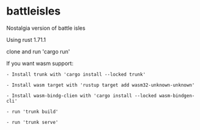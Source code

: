 # battleisles
Nostalgia version of battle isles 

Using rust 1.71.1

clone and run 'cargo run'

If you want wasm support:

    - Install trunk with 'cargo install --locked trunk'

    - Install wasm target with 'rustup target add wasm32-unknown-unknown' 
    
    - Install wasm-bindg-clien with 'cargo install --locked wasm-bindgen-cli'
    
    - run 'trunk build'
    
    - run 'trunk serve'


